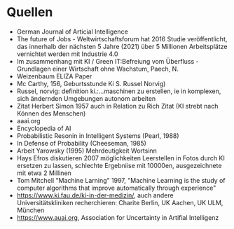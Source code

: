 # Quellen
- German Journal of Articial Intelligence
- The future of Jobs - Weltwirtschaftsforum hat 2016 Studie veröffentlicht, das innerhalb der nächsten 5 Jahre (2021) über 5 Millionen Arbeitsplätze vernichtet werden mit Industrie 4.0
- Im zusammenhang mit KI / Green IT:Befreiung vom Überfluss - Grundlagen einer Wirtschaft ohne Wachstum, Paech, N.
- Weizenbaum ELIZA Paper
- Mc Carthy, 156, Geburtsstunde Ki S. Russel Norvig)
- Russel, norvig: definition ki.:...maschinen zu erstellen, ie in komplexen, sich ändernden Umgebungen autonom arbeiten
- Zitat Herbert Simon 1957 auch in Relation zu Rich Zitat (KI strebt nach Können des Menschen)
- aaai.org
- Encyclopedia of AI
- Probabilistic Resonin in Intelligent Systems (Pearl, 1988)
- In Defense of Probability (Cheeseman, 1985)
- Arbeit Yarowsky (1995) Mehrdeutigkeit Wortsinn
- Hays Efros diskutieren 2007 möglichkeiten Leerstellen in Fotos durch KI ersetzen zu lassen, schlechte Ergebniise mit 10000en, ausgezeichnete mit etwa 2 Millinen
- Tom Mitchell "Machine Larning" 1997, "Machine Learning is the study of computer algorithms that improve automatically through experience"
- https://www.ki.fau.de/ki-in-der-medizin/, auch andere Universitätskliniken recherchieren: Charite Berlin, UK Aachen, UK ULM, München
- https://www.auai.org, Association for Uncertainty in Artifial Intelligenz
